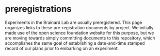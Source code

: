 # preregistrations

Experiments in the Brainard Lab are usually preregistered. This page organizes links to these pre-registration documents by project. We initially made use of the open science foundation website for this purpose, but we are moving towards simply committing documents to this repository, which accomplishes the same goal of establishing a date-and-time stamped record of our plans prior to embarking on an experiment.

